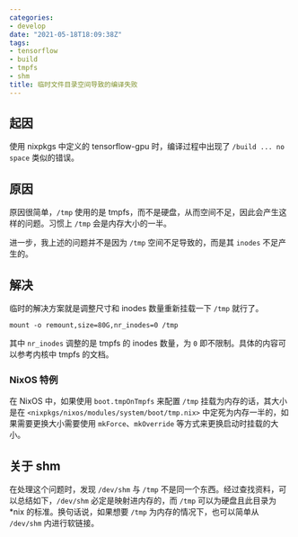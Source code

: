 ```yaml
---
categories:
- develop
date: "2021-05-18T18:09:38Z"
tags: 
- tensorflow
- build
- tmpfs
- shm
title: 临时文件目录空间导致的编译失败
---
```


## 起因

使用 nixpkgs 中定义的 tensorflow-gpu 时，编译过程中出现了 `/build ... no space` 类似的错误。

## 原因

原因很简单，`/tmp` 使用的是 tmpfs，而不是硬盘，从而空间不足，因此会产生这样的问题。习惯上 `/tmp` 会是内存大小的一半。

进一步，我上述的问题并不是因为 `/tmp` 空间不足导致的，而是其 `inodes` 不足产生的。

## 解决

临时的解决方案就是调整尺寸和 inodes 数量重新挂载一下 `/tmp` 就行了。

```shell
mount -o remount,size=80G,nr_inodes=0 /tmp
```

其中 `nr_inodes` 调整的是 tmpfs 的 inodes 数量，为 `0` 即不限制。具体的内容可以参考内核中 tmpfs 的文档。

### NixOS 特例
在 NixOS 中，如果使用 `boot.tmpOnTmpfs` 来配置 `/tmp` 挂载为内存的话，其大小是在 `<nixpkgs/nixos/modules/system/boot/tmp.nix>` 中定死为内存一半的，如果需要更换大小需要使用 `mkForce`、`mkOverride` 等方式来更换启动时挂载的大小。

## 关于 shm
在处理这个问题时，发现 `/dev/shm` 与 `/tmp` 不是同一个东西。经过查找资料，可以总结如下，`/dev/shm` 必定是映射进内存的，而 `/tmp` 可以为硬盘且此目录为 *nix 的标准。换句话说，如果想要 `/tmp` 为内存的情况下，也可以简单从 `/dev/shm` 内进行软链接。
